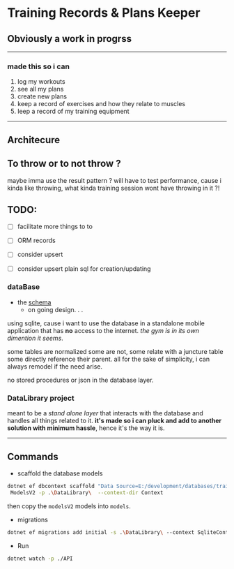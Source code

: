 # Training Records & Plans Keeper
## Obviously a work in progrss

---
### made this so i can
1. log my workouts
1. see all my plans 
1. create new plans
1. keep a record of exercises and how they relate to muscles
1. leep a record of my training equipment


---

## Architecure

## To throw or to not throw ?
maybe imma use the result pattern ? will have to test performance, cause i kinda like throwing, what kinda training session wont have throwing in it ?! 

## TODO: 
- [ ] facilitate more things to to
- [ ] ORM records
- [ ] consider upsert
- [ ] consider upsert plain sql for creation/updating


### dataBase

- the [schema](https://dbdiagram.io/d/workout-tracker-65bf3a4dac844320ae64ab02) 
  - on going design. . .

using sqlite, cause i want to use the database in a standalone mobile application that has **no** access to the internet. _the gym is in its own dimention it seems_.

some tables are normalized some are not, some relate with a juncture table some directly reference their parent. all for the sake of simplicity, i can always remodel if the need arise.

no stored procedures or json in the database layer. 

### DataLibrary project

meant to be a _stand alone layer_ that interacts with the database and handles all things related to it. **it's made so i can pluck and add to another solution with minimum hassle**, hence it's the way it is.

---

## Commands

- scaffold the database models

```bash
dotnet ef dbcontext scaffold "Data Source=E:/development/databases/training_log_v2.db" Microsoft.EntityFrameworkCore.Sqlite --output-dir
 ModelsV2 -p .\DataLibrary\  --context-dir Context
```

then copy the `modelsV2` models into `models`.

- migrations

```bash
dotnet ef migrations add initial -s .\DataLibrary\ --context SqliteContext
```

- Run

```bash
dotnet watch -p ./API
```
